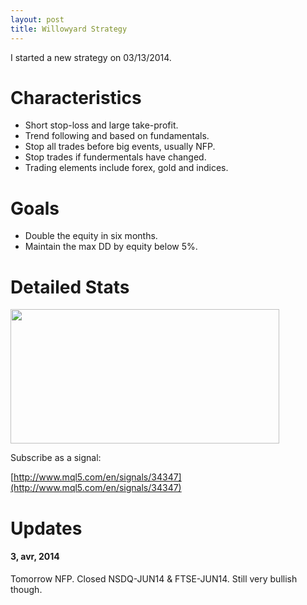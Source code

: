 ```yaml
---
layout: post
title: Willowyard Strategy
---
```


I started a new strategy on 03/13/2014.

Characteristics
=======

* Short stop-loss and large take-profit. 
* Trend following and based on fundamentals.
* Stop all trades before big events, usually NFP.
* Stop trades if fundermentals have changed.
* Trading elements include forex, gold and indices.

Goals
=======

* Double the equity in six months.
* Maintain the max DD by equity below 5%.

Detailed Stats
=======

<a href="http://www.myfxbook.com/members/cylfx/Willowyard/866193"><img  border="0" width="430" height="215" src="http://widgets.myfxbook.com/widgets/866193/large.jpg"/></a>

Subscribe as a signal:

[http://www.mql5.com/en/signals/34347](http://www.mql5.com/en/signals/34347)

Updates
=======

#### 3, avr, 2014
Tomorrow NFP. Closed NSDQ-JUN14 & FTSE-JUN14. Still very bullish though.

